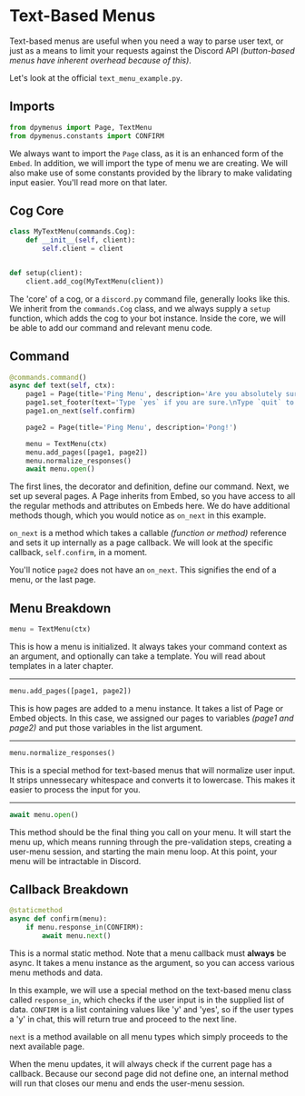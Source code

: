 # Text-Based Menus

Text-based menus are useful when you need a way to parse user text, or just as a means to limit your requests against the Discord API *(button-based menus have inherent overhead because of this)*.

Let's look at the official `text_menu_example.py`.

## Imports

```python
from dpymenus import Page, TextMenu
from dpymenus.constants import CONFIRM
```

We always want to import the `Page` class, as it is an enhanced form of the `Embed`. In addition, we will import the
type of menu we are creating. We will also make use of some constants provided by the library to make validating input
easier. You'll read more on that later.

## Cog Core

```python
class MyTextMenu(commands.Cog):
    def __init__(self, client):
        self.client = client


def setup(client):
    client.add_cog(MyTextMenu(client))
```

The 'core' of a cog, or a `discord.py` command file, generally looks like this. We inherit from the `commands.Cog`
class, and we always supply a `setup` function, which adds the cog to your bot instance. Inside the core, we will be
able to add our command and relevant menu code.

## Command

```python
@commands.command()
async def text(self, ctx):
    page1 = Page(title='Ping Menu', description='Are you absolutely sure you want to send a ping command?', )
    page1.set_footer(text='Type `yes` if you are sure.\nType `quit` to cancel this menu.')
    page1.on_next(self.confirm)

    page2 = Page(title='Ping Menu', description='Pong!')

    menu = TextMenu(ctx)
    menu.add_pages([page1, page2])
    menu.normalize_responses()
    await menu.open()
```

The first lines, the decorator and definition, define our command. Next, we set up several pages. A Page inherits from
Embed, so you have access to all the regular methods and attributes on Embeds here. We do have additional methods
though, which you would notice as `on_next` in this example.

`on_next` is a method which takes a callable *(function or method)* reference and sets it up internally as a page
callback. We will look at the specific callback, `self.confirm`, in a moment.

You'll notice `page2` does not have an `on_next`. This signifies the end of a menu, or the last page.

## Menu Breakdown

```python
menu = TextMenu(ctx)
```

This is how a menu is initialized. It always takes your command context as an argument, and optionally can take a
template. You will read about templates in a later chapter.

---

```python
menu.add_pages([page1, page2])
```

This is how pages are added to a menu instance. It takes a list of Page or Embed objects. In this case, we assigned our
pages to variables *(page1 and page2)* and put those variables in the list argument.

---

```python
menu.normalize_responses()
```

This is a special method for text-based menus that will normalize user input. It strips unnessecary whitespace and
converts it to lowercase. This makes it easier to process the input for you.

---

```python
await menu.open()
```

This method should be the final thing you call on your menu. It will start the menu up, which means running through the
pre-validation steps, creating a user-menu session, and starting the main menu loop. At this point, your menu will be
intractable in Discord.

## Callback Breakdown

```python
@staticmethod
async def confirm(menu):
    if menu.response_in(CONFIRM):
        await menu.next()
```

This is a normal static method. Note that a menu callback must **always** be async. It takes a menu instance as the
argument, so you can access various menu methods and data.

In this example, we will use a special method on the text-based menu class called `response_in`, which checks if the
user input is in the supplied list of data. `CONFIRM` is a list containing values like 'y' and 'yes', so if the user
types a 'y' in chat, this will return true and proceed to the next line.

`next` is a method available on all menu types which simply proceeds to the next available page.

When the menu updates, it will always check if the current page has a callback. Because our second page did not define
one, an internal method will run that closes our menu and ends the user-menu session.
